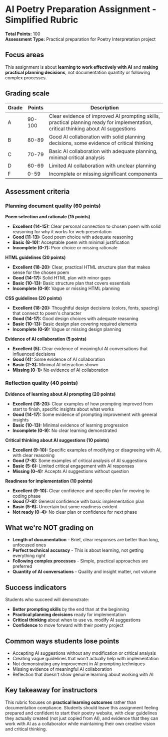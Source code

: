 # AI Poetry Preparation Assignment - Simplified Rubric

**Total Points:** 100  
**Assessment Type:** Practical preparation for Poetry Interpretation project

## Focus areas

This assignment is about **learning to work effectively with AI** and **making practical planning decisions**, not documentation quantity or following complex processes.

## Grading scale

| Grade | Points | Description |
|-------|--------|-------------|
| A | 90-100 | Clear evidence of improved AI prompting skills, practical planning ready for implementation, critical thinking about AI suggestions |
| B | 80-89 | Good AI collaboration with solid planning decisions, some evidence of critical thinking |
| C | 70-79 | Basic AI collaboration with adequate planning, minimal critical analysis |
| D | 60-69 | Limited AI collaboration with unclear planning |
| F | 0-59 | Incomplete or missing significant components |

## Assessment criteria

### Planning document quality (60 points)

**Poem selection and rationale (15 points)**
- **Excellent (14-15):** Clear personal connection to chosen poem with solid reasoning for why it works for web presentation
- **Good (11-13):** Good poem choice with adequate reasoning  
- **Basic (8-10):** Acceptable poem with minimal justification
- **Incomplete (0-7):** Poor choice or missing rationale

**HTML guidelines (20 points)**
- **Excellent (18-20):** Clear, practical HTML structure plan that makes sense for the chosen poem
- **Good (14-17):** Solid HTML plan with minor gaps
- **Basic (10-13):** Basic structure plan that covers essentials
- **Incomplete (0-9):** Vague or missing HTML planning

**CSS guidelines (20 points)**
- **Excellent (18-20):** Thoughtful design decisions (colors, fonts, spacing) that connect to poem's character
- **Good (14-17):** Good design choices with adequate reasoning
- **Basic (10-13):** Basic design plan covering required elements
- **Incomplete (0-9):** Vague or missing design planning

**Evidence of AI collaboration (5 points)**
- **Excellent (5):** Clear evidence of meaningful AI conversations that influenced decisions
- **Good (4):** Some evidence of AI collaboration
- **Basic (2-3):** Minimal AI interaction shown
- **Missing (0-1):** No evidence of AI collaboration

### Reflection quality (40 points)

**Evidence of learning about AI prompting (20 points)**
- **Excellent (18-20):** Clear examples of how prompting improved from start to finish, specific insights about what works
- **Good (14-17):** Some evidence of prompting improvement with general insights
- **Basic (10-13):** Minimal evidence of learning progression
- **Incomplete (0-9):** No clear learning demonstrated

**Critical thinking about AI suggestions (10 points)**
- **Excellent (9-10):** Specific examples of modifying or disagreeing with AI, with clear reasoning
- **Good (7-8):** Some examples of critical analysis of AI suggestions
- **Basic (5-6):** Limited critical engagement with AI responses
- **Missing (0-4):** Accepts AI suggestions without question

**Readiness for implementation (10 points)**
- **Excellent (9-10):** Clear confidence and specific plan for moving to coding phase
- **Good (7-8):** General confidence with basic implementation plan
- **Basic (5-6):** Uncertain but some readiness evident
- **Not ready (0-4):** No clear plan or confidence for next phase

## What we're NOT grading on

- **Length of documentation** - Brief, clear responses are better than long, unfocused ones
- **Perfect technical accuracy** - This is about learning, not getting everything right
- **Following complex processes** - Simple, practical approaches are preferred
- **Quantity of AI conversations** - Quality and insight matter, not volume

## Success indicators

Students who succeed will demonstrate:
- **Better prompting skills** by the end than at the beginning
- **Practical planning decisions** ready for implementation
- **Critical thinking** about when to use vs. modify AI suggestions
- **Confidence** to move forward with their poetry project

## Common ways students lose points

- Accepting AI suggestions without any modification or critical analysis
- Creating vague guidelines that won't actually help with implementation
- Not demonstrating any improvement in AI prompting techniques
- Missing evidence of meaningful AI collaboration
- Reflection that doesn't show genuine learning about working with AI

## Key takeaway for instructors

This rubric focuses on **practical learning outcomes** rather than documentation compliance. Students should leave this assignment feeling prepared and confident to start their poetry website, with clear guidelines they actually created (not just copied from AI), and evidence that they can work with AI as a collaborator while maintaining their own creative vision and critical thinking.